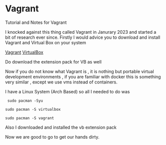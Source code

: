 # Vagrant
Tutorial and Notes for Vagrant


I knocked against this thing called Vagrant in Janurary 2023 and started a bit of research ever since. Firstly I would advice you to download and install Vagrant and Virtual Box on your system 

[Vagrant](https://www.vagrantup.com/)
[VirtualBox](https://www.virtualbox.org/)

Do download the extension pack for VB as well

Now if you do not know what Vagrant is , it is nothing but portable virtual development environments , if you are familiar with docker this is something very similar , except we use vms instead of containers.

I have a Linux System (Arch Based) so all I needed to do was 

``` sudo pacman -Syu```

```sudo pacman -S virtualbox```

```sudo pacman -S vagrant```

Also I downloaded and installed the vb extension pack

Now we are good to go to get our hands dirty.
